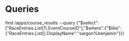 # Queries
find /apps/course_results --query {"$select":["RaceEntries.List[1].EventCourseID"],"$where":{"$like":{"RaceEntries.List[].DisplayName":"sargon%benjamin"}}}